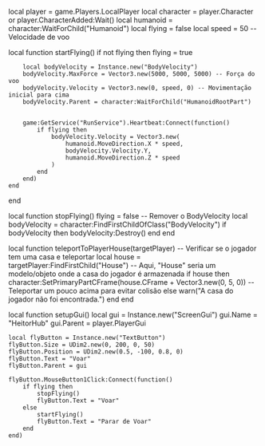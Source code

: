 
local player = game.Players.LocalPlayer
local character = player.Character or player.CharacterAdded:Wait()
local humanoid = character:WaitForChild("Humanoid")
local flying = false
local speed = 50 -- Velocidade de voo


local function startFlying()
    if not flying then
        flying = true
        
        
        local bodyVelocity = Instance.new("BodyVelocity")
        bodyVelocity.MaxForce = Vector3.new(5000, 5000, 5000) -- Força do voo
        bodyVelocity.Velocity = Vector3.new(0, speed, 0) -- Movimentação inicial para cima
        bodyVelocity.Parent = character:WaitForChild("HumanoidRootPart")
        
        
        game:GetService("RunService").Heartbeat:Connect(function()
            if flying then
                bodyVelocity.Velocity = Vector3.new(
                    humanoid.MoveDirection.X * speed,
                    bodyVelocity.Velocity.Y, 
                    humanoid.MoveDirection.Z * speed
                )
            end
        end)
    end
end


local function stopFlying()
    flying = false
    -- Remover o BodyVelocity
    local bodyVelocity = character:FindFirstChildOfClass("BodyVelocity")
    if bodyVelocity then
        bodyVelocity:Destroy()
    end
end


local function teleportToPlayerHouse(targetPlayer)
    -- Verificar se o jogador tem uma casa e teleportar
    local house = targetPlayer:FindFirstChild("House") -- Aqui, "House" seria um modelo/objeto onde a casa do jogador é armazenada
    if house then
        character:SetPrimaryPartCFrame(house.CFrame + Vector3.new(0, 5, 0)) -- Teleportar um pouco acima para evitar colisão
    else
        warn("A casa do jogador não foi encontrada.")
    end
end


local function setupGui()
    local gui = Instance.new("ScreenGui")
    gui.Name = "HeitorHub" 
    gui.Parent = player.PlayerGui
    
    
    local flyButton = Instance.new("TextButton")
    flyButton.Size = UDim2.new(0, 200, 0, 50)
    flyButton.Position = UDim2.new(0.5, -100, 0.8, 0)
    flyButton.Text = "Voar"
    flyButton.Parent = gui
    
    flyButton.MouseButton1Click:Connect(function()
        if flying then
            stopFlying()
            flyButton.Text = "Voar"
        else
            startFlying()
            flyButton.Text = "Parar de Voar"
        end
    end)
    
    
